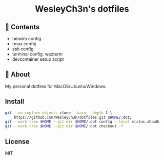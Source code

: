<h1 align="center">
  WesleyCh3n's dotfiles
</h1>

## 📖 Contents
- neovim config
- tmux config
- zsh config
- terminal config: wezterm
- devcontainer setup script

## 💭 About

My personal dotfiles for MacOS/Ubuntu/Windows.

## Install

```sh
git --no-replace-objects clone --bare --depth 1 \
    https://github.com/WesleyCh3n/dotfiles.git $HOME/.dot;
git --work-tree $HOME --git-dir $HOME/.dot config --local status.showUntrackedFiles no;
git --work-tree $HOME --git-dir $HOME/.dot checkout -f
```

## License

MIT
